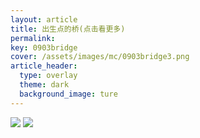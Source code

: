 ```yaml
---
layout: article
title: 出生点的桥(点击看更多)
permalink: 
key: 0903bridge
cover: /assets/images/mc/0903bridge3.png
article_header:
  type: overlay
  theme: dark
  background_image: ture
---
```

![](https://yooking.github.io/mc/assets/images/mc/0903bridge1.png)
![](https://yooking.github.io/mc/assets/images/mc/0903bridge2.png)